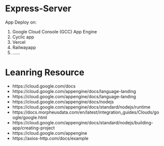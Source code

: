 # Express-Server
App Deploy on:
<br>
1. Google Cloud Console (GCC) App Engine
2. Cyclic app
3. Vercel
4. Railwayapp
5. ......
# Leanring Resource
<ul>
  <li>  https://cloud.google.com/docs   </li>
  <li>  https://cloud.google.com/appengine/docs/language-landing  </li>
  <li > https://cloud.google.com/appengine/docs/language-landing  </li>
 <li> https://cloud.google.com/appengine/docs/nodejs</li>
 <li> https://cloud.google.com/appengine/docs/standard/nodejs/runtime</li>
 <li> https://docs.morpheusdata.com/en/latest/integration_guides/Clouds/google/google.html</li>
 <li>https://cloud.google.com/appengine/docs/standard/nodejs/building-app/creating-project</li>
 <li> https://cloud.google.com/appengine</li>
  <li>https://axios-http.com/docs/example</li>
 </ul>
